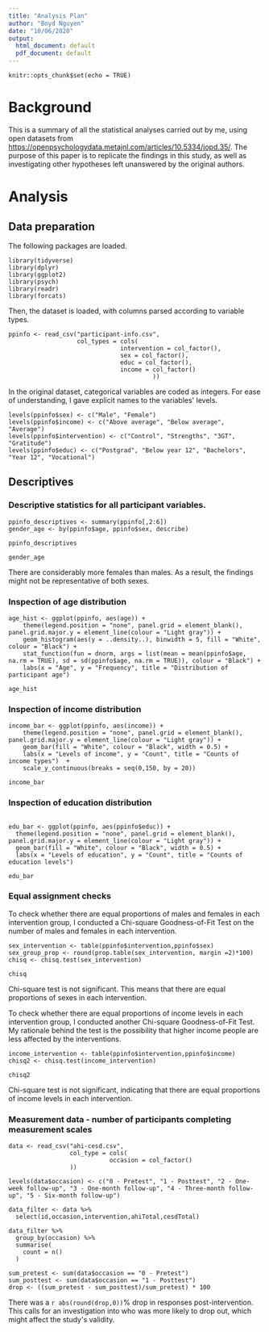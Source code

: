 ```yaml
---
title: "Analysis Plan"
author: "Boyd Nguyen"
date: "10/06/2020"
output:
  html_document: default
  pdf_document: default
---
```


```{r setup, include=FALSE}
knitr::opts_chunk$set(echo = TRUE)
```

# Background
This is a summary of all the statistical analyses carried out by me, using open datasets from https://openpsychologydata.metajnl.com/articles/10.5334/jopd.35/. The purpose of this paper is to replicate the findings in this study, as well as investigating other hypotheses left unanswered by the original authors.

# Analysis

## Data preparation

The following packages are loaded.
``` {r message = FALSE, warning = FALSE}
library(tidyverse)
library(dplyr)
library(ggplot2)
library(psych)
library(readr)
library(forcats)
```

Then, the dataset is loaded, with columns parsed according to variable types.
``` {r message = FALSE, warning = FALSE}
ppinfo <- read_csv("participant-info.csv", 
                   col_types = cols(
                               intervention = col_factor(),
                               sex = col_factor(),
                               educ = col_factor(),
                               income = col_factor()
                                        ))
```

In the original dataset, categorical variables are coded as integers. For ease of understanding, I gave explicit names to the variables' levels. 

``` {r message = FALSE, warning = FALSE}
levels(ppinfo$sex) <- c("Male", "Female")
levels(ppinfo$income) <- c("Above average", "Below average", "Average")
levels(ppinfo$intervention) <- c("Control", "Strengths", "3GT", "Gratitude")
levels(ppinfo$educ) <- c("Postgrad", "Below year 12", "Bachelors", "Year 12", "Vocational")
```

## Descriptives

### Descriptive statistics for all participant variables.
``` {r}
ppinfo_descriptives <- summary(ppinfo[,2:6])
gender_age <- by(ppinfo$age, ppinfo$sex, describe)

ppinfo_descriptives

gender_age
```

There are considerably more females than males. As a result, the findings might not be representative of both sexes.

### Inspection of age distribution

``` {r echo = FALSE}
age_hist <- ggplot(ppinfo, aes(age)) + 
    theme(legend.position = "none", panel.grid = element_blank(), panel.grid.major.y = element_line(colour = "Light gray")) +
    geom_histogram(aes(y = ..density..), binwidth = 5, fill = "White", colour = "Black") +
    stat_function(fun = dnorm, args = list(mean = mean(ppinfo$age, na.rm = TRUE), sd = sd(ppinfo$age, na.rm = TRUE)), colour = "Black") + 
    labs(x = "Age", y = "Frequency", title = "Distribution of participant age")

age_hist
```

### Inspection of income distribution

``` {r echo = FALSE}
income_bar <- ggplot(ppinfo, aes(income)) +
    theme(legend.position = "none", panel.grid = element_blank(), panel.grid.major.y = element_line(colour = "Light gray")) +
    geom_bar(fill = "White", colour = "Black", width = 0.5) +
    labs(x = "Levels of income", y = "Count", title = "Counts of income types")  +
    scale_y_continuous(breaks = seq(0,150, by = 20))

income_bar
``` 

### Inspection of education distribution

``` {r echo = FALSE}

edu_bar <- ggplot(ppinfo, aes(ppinfo$educ)) +
  theme(legend.position = "none", panel.grid = element_blank(), panel.grid.major.y = element_line(colour = "Light gray")) +
  geom_bar(fill = "White", colour = "Black", width = 0.5) +
  labs(x = "Levels of education", y = "Count", title = "Counts of education levels") 

edu_bar
```

### Equal assignment checks

To check whether there are equal proportions of males and females in each intervention group, I conducted a Chi-square Goodness-of-Fit Test on the number of males and females in each intervention.

``` {r}
sex_intervention <- table(ppinfo$intervention,ppinfo$sex)
sex_group_prop <- round(prop.table(sex_intervention, margin =2)*100)
chisq <- chisq.test(sex_intervention)

chisq
```
Chi-square test is not significant. This means that there are equal proportions of sexes in each intervention.

To check whether there are equal proportions of income levels in each intervention group, I conducted another Chi-square Goodness-of-Fit Test. My rationale behind the test is the possibility that higher income people are less affected by the interventions.

``` {r}
income_intervention <- table(ppinfo$intervention,ppinfo$income)
chisq2 <- chisq.test(income_intervention)

chisq2
```
Chi-square test is not significant, indicating that there are equal proportions of income levels in each intervention.

### Measurement data - number of participants completing measurement scales

``` {r echo = FALSE}
data <- read_csv("ahi-cesd.csv",
                 col_type = cols(
                            occasion = col_factor()
                 ))

levels(data$occasion) <- c("0 - Pretest", "1 - Posttest", "2 - One-week follow-up", "3 - One-month follow-up", "4 - Three-month follow-up", "5 - Six-month follow-up")

data_filter <- data %>%
  select(id,occasion,intervention,ahiTotal,cesdTotal)

data_filter %>% 
  group_by(occasion) %>%
  summarise(
    count = n()
  )

sum_pretest <- sum(data$occasion == "0 - Pretest")
sum_posttest <- sum(data$occasion == "1 - Posttest")
drop <- ((sum_pretest - sum_posttest)/sum_pretest) * 100
```

There was a `r abs(round(drop,0))`% drop in responses post-intervention. This calls for an investigation into who was more likely to drop out, which might affect the study's validity.
